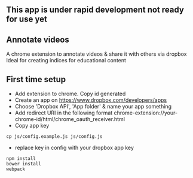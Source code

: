 ## This app is under rapid development not ready for use yet

## Annotate videos

A chrome extension to annotate videos & share it with others via dropbox
Ideal for creating indices for educational content

## First time setup

- Add extension to chrome. Copy id generated
- Create an app on https://www.dropbox.com/developers/apps
- Choose 'Dropbox API', 'App folder' & name your app something
- Add redirect URI in the following format chrome-extension://your-chrome-id/html/chrome_oauth_receiver.html
- Copy app key

```
cp js/config.example.js js/config.js
```
- replace key in config with your dropbox app key

```
npm install
bower install
webpack
```
